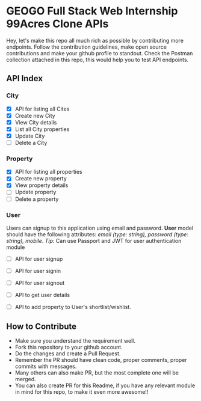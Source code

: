 # GEOGO Full Stack Web Internship 99Acres Clone APIs
Hey, let's make this repo all much rich as possible by contributing more endpoints. Follow the contribution guidelines, make open source contributions and make your github profile to standout. Check the Postman collection attached in this repo, this would help you to test API endpoints.

## API Index

### City
- [x] API for listing all Cites
- [x] Create new City
- [x] View City details
- [x] List all City properties
- [x] Update City
- [ ] Delete a City

### Property
- [x] API for listing all properties
- [x] Create new property
- [x] View property details
- [ ] Update property
- [ ] Delete a property

### User
Users can signup to this application using email and password. 
__User__ model should have the following attributes: *email (type: string), password (type: string), mobile*.
*Tip:* Can use Passport and JWT for user authentication module
- [ ] API for user signup
- [ ] API for user signin
- [ ] API for user signout
- [ ] API to get user details
- [ ] API to add property to User's shortlist/wishlist.


## How to Contribute
- Make sure you understand the requirement well.
- Fork this repository to your github account.
- Do the changes and create a Pull Request.
- Remember the PR should have clean code, proper comments, proper commits with messages.
- Many others can also make PR, but the most complete one will be merged.
- You can also create PR for this Readme, if you have any relevant module in mind for this repo, to make it even more awesome!!


